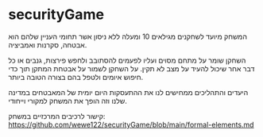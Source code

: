 # securityGame
המשחק מיועד לשחקנים מגילאים 10 ומעלה ללא ניסון אשר תחומי העניין שלהם הוא אבטחה, סקרנות ואמביציה.


השחקן שומר על מתחם מסוים ועליו לפעמים להסתובב 
ולחפש פירצות, גנבים או כל דבר אחר שיכול להעיד על מצב לא 
תקין.
על השחקן לשמור על אבטחת המתקן תוך כדי חיפוש איומים ולטפל בהם בצורה הטובה ביותר.

היעדים והתהליכים ממחישים לנו את ההתעסקות היום יומית של המאבטחים במדינה שלנו וזה הופך את המשחק למקורי וייחודי.
 










קישור לרכיבים המרכזיים במשחק:
https://github.com/wewe122/securityGame/blob/main/formal-elements.md
